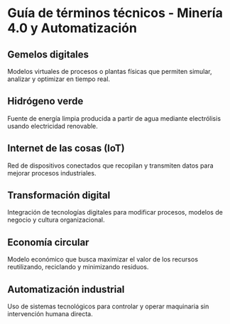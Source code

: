 # Guía de términos técnicos - Minería 4.0 y Automatización

## Gemelos digitales  
Modelos virtuales de procesos o plantas físicas que permiten simular, analizar y optimizar en tiempo real.

## Hidrógeno verde  
Fuente de energía limpia producida a partir de agua mediante electrólisis usando electricidad renovable.

## Internet de las cosas (IoT)  
Red de dispositivos conectados que recopilan y transmiten datos para mejorar procesos industriales.

## Transformación digital  
Integración de tecnologías digitales para modificar procesos, modelos de negocio y cultura organizacional.

## Economía circular  
Modelo económico que busca maximizar el valor de los recursos reutilizando, reciclando y minimizando residuos.

## Automatización industrial  
Uso de sistemas tecnológicos para controlar y operar maquinaria sin intervención humana directa.

